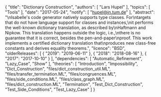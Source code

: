 {
    "title": "Dictionary Construction",
    "authors": [
        "Lars Hupel"
    ],
    "topics": [
        "Tools"
    ],
    "date": "2017-05-24",
    "notify": [
        "hupel@in.tum.de"
    ],
    "abstract": "\nIsabelle's code generator natively supports type classes. For\ntargets that do not have language support for classes and instances,\nit performs the well-known dictionary translation, as described by\nHaftmann and Nipkow. This translation happens outside the logic, i.e.,\nthere is no guarantee that it is correct, besides the pen-and-paper\nproof. This work implements a certified dictionary translation that\nproduces new class-free constants and derives equality theorems.",
    "licence": "BSD",
    "olderReleases": [
        {
            "2019": "2019-06-11"
        },
        {
            "2018": "2018-08-16"
        },
        {
            "2017": "2017-10-10"
        }
    ],
    "dependencies": [
        "Automatic_Refinement",
        "Lazy_Case",
        "Show"
    ],
    "theories": [
        "Introduction",
        "Impossibility",
        "Dict_Construction",
        "files/dict_construction_util.ML",
        "files/transfer_termination.ML",
        "files/congruences.ML",
        "files/side_conditions.ML",
        "files/class_graph.ML",
        "files/dict_construction.ML",
        "Termination",
        "Test_Dict_Construction",
        "Test_Side_Conditions",
        "Test_Lazy_Case"
    ]
}